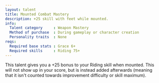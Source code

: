 ```yaml
---
layout: talent
title: Mounted Combat Mastery
description: +25 skill with feet while mounted.
info:
  Talent category     : Weapon Mastery
  Method of purchase  : During gameplay or character creation
  Personality traits  : None
reqs:
  Required base stats : Grace 6+
  Required skills     : Riding 75+
---
```


This talent gives you a +25 bonus to your Riding skill when mounted. This will not show up in your score, but is instead added afterwards (meaning that it isn't counted towards improvement difficulty or skill maximum).
